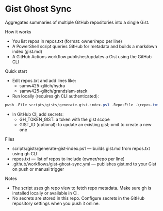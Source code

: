 # Gist Ghost Sync

Aggregates summaries of multiple GitHub repositories into a single Gist.

How it works
- You list repos in repos.txt (format: owner/repo per line)
- A PowerShell script queries GitHub for metadata and builds a markdown index (gist.md)
- A GitHub Actions workflow publishes/updates a Gist using the GitHub CLI

Quick start
- Edit repos.txt and add lines like:
  - samw425-glitch/hydra
  - samw425-glitch/grandslam-stack
- Run locally (requires gh CLI authenticated):
```powershell path=null start=null
pwsh -File scripts/gists/generate-gist-index.ps1 -ReposFile .\repos.txt -Output gist.md
```
- In GitHub CI, add secrets:
  - GH_TOKEN_GIST: a token with the gist scope
  - GIST_ID (optional): to update an existing gist; omit to create a new one

Files
- scripts/gists/generate-gist-index.ps1 — builds gist.md from repos.txt using gh CLI
- repos.txt — list of repos to include (owner/repo per line)
- .github/workflows/gist-ghost-sync.yml — publishes gist.md to your Gist on push or manual trigger

Notes
- The script uses gh repo view to fetch repo metadata. Make sure gh is installed locally or available in CI.
- No secrets are stored in this repo. Configure secrets in the GitHub repository settings when you push it online.
